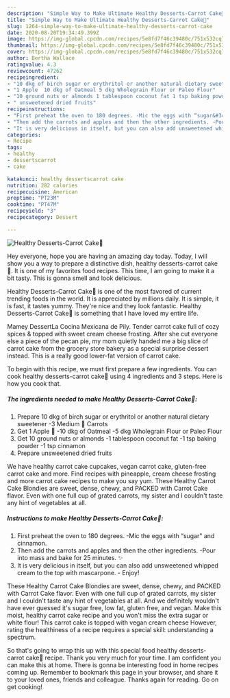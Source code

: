 ```yaml
---
description: "Simple Way to Make Ultimate Healthy Desserts-Carrot Cake🥕"
title: "Simple Way to Make Ultimate Healthy Desserts-Carrot Cake🥕"
slug: 1264-simple-way-to-make-ultimate-healthy-desserts-carrot-cake
date: 2020-08-20T19:34:49.399Z
image: https://img-global.cpcdn.com/recipes/5e8fd7f46c39480c/751x532cq70/healthy-desserts-carrot-cake🥕-recipe-main-photo.jpg
thumbnail: https://img-global.cpcdn.com/recipes/5e8fd7f46c39480c/751x532cq70/healthy-desserts-carrot-cake🥕-recipe-main-photo.jpg
cover: https://img-global.cpcdn.com/recipes/5e8fd7f46c39480c/751x532cq70/healthy-desserts-carrot-cake🥕-recipe-main-photo.jpg
author: Bertha Wallace
ratingvalue: 4.3
reviewcount: 47262
recipeingredient:
- "10 dkg of birch sugar or erythritol or another natural dietary sweetener 3 Medium  Carrots"
- "1 Apple  10 dkg of Oatmeal 5 dkg Wholegrain Flour or Paleo Flour"
- "10 ground nuts or almonds 1 tablespoon coconut fat 1 tsp baking powder 1 tsp cinnamon"
- " unsweetened dried fruits"
recipeinstructions:
- "First preheat the oven to 180 degrees. -Mic the eggs with “sugar&#34; and cinnamon."
- "Then add the carrots and apples and then the other ingredients. -Pour into mass and bake for 25 minutes. ✨"
- "It is very delicious in itself, but you can also add unsweetened whipped cream to the top with mascarpone.  Enjoy!"
categories:
- Recipe
tags:
- healthy
- dessertscarrot
- cake

katakunci: healthy dessertscarrot cake 
nutrition: 282 calories
recipecuisine: American
preptime: "PT23M"
cooktime: "PT47M"
recipeyield: "3"
recipecategory: Dessert

---
```



![Healthy Desserts-Carrot Cake🥕](https://img-global.cpcdn.com/recipes/5e8fd7f46c39480c/751x532cq70/healthy-desserts-carrot-cake🥕-recipe-main-photo.jpg)

Hey everyone, hope you are having an amazing day today. Today, I will show you a way to prepare a distinctive dish, healthy desserts-carrot cake🥕. It is one of my favorites food recipes. This time, I am going to make it a bit tasty. This is gonna smell and look delicious.

Healthy Desserts-Carrot Cake🥕 is one of the most favored of current trending foods in the world. It is appreciated by millions daily. It is simple, it is fast, it tastes yummy. They're nice and they look fantastic. Healthy Desserts-Carrot Cake🥕 is something that I have loved my entire life.

Mamey DessertLa Cocina Mexicana de Pily. Tender carrot cake full of cozy spices &amp; topped with sweet cream cheese frosting. After she cut everyone else a piece of the pecan pie, my mom quietly handed me a big slice of carrot cake from the grocery store bakery as a special surprise dessert instead. This is a really good lower-fat version of carrot cake.


To begin with this recipe, we must first prepare a few ingredients. You can cook healthy desserts-carrot cake🥕 using 4 ingredients and 3 steps. Here is how you cook that.

<!--inarticleads1-->

##### The ingredients needed to make Healthy Desserts-Carrot Cake🥕:

1. Prepare 10 dkg of birch sugar or erythritol or another natural dietary sweetener -3 Medium 🥕 Carrots
1. Get 1 Apple 🍎 -10 dkg of Oatmeal -5 dkg Wholegrain Flour or Paleo Flour
1. Get 10 ground nuts or almonds -1 tablespoon coconut fat -1 tsp baking powder -1 tsp cinnamon
1. Prepare  unsweetened dried fruits


We have healthy carrot cake cupcakes, vegan carrot cake, gluten-free carrot cake and more. Find recipes with pineapple, cream cheese frosting and more carrot cake recipes to make you say yum. These Healthy Carrot Cake Blondies are sweet, dense, chewy, and PACKED with Carrot Cake flavor. Even with one full cup of grated carrots, my sister and I couldn&#39;t taste any hint of vegetables at all. 

<!--inarticleads2-->

##### Instructions to make Healthy Desserts-Carrot Cake🥕:

1. First preheat the oven to 180 degrees. -Mic the eggs with “sugar&#34; and cinnamon.
1. Then add the carrots and apples and then the other ingredients. -Pour into mass and bake for 25 minutes. ✨
1. It is very delicious in itself, but you can also add unsweetened whipped cream to the top with mascarpone.  - Enjoy!


These Healthy Carrot Cake Blondies are sweet, dense, chewy, and PACKED with Carrot Cake flavor. Even with one full cup of grated carrots, my sister and I couldn&#39;t taste any hint of vegetables at all. And we definitely wouldn&#39;t have ever guessed it&#39;s sugar free, low fat, gluten free, and vegan. Make this moist, healthy carrot cake recipe and you won&#39;t miss the extra sugar or white flour! This carrot cake is topped with vegan cream cheese However, rating the healthiness of a recipe requires a special skill: understanding a spectrum. 

So that's going to wrap this up with this special food healthy desserts-carrot cake🥕 recipe. Thank you very much for your time. I am confident you can make this at home. There is gonna be interesting food in home recipes coming up. Remember to bookmark this page in your browser, and share it to your loved ones, friends and colleague. Thanks again for reading. Go on get cooking!
